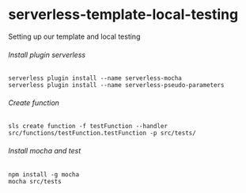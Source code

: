 # serverless-template-local-testing
Setting up our template and local testing

###### Install plugin serverless

```
serverless plugin install --name serverless-mocha
serverless plugin install --name serverless-pseudo-parameters
```
###### Create function 

```
sls create function -f testFunction --handler src/functions/testFunction.testFunction -p src/tests/
```
###### Install mocha and test

```
npm install -g mocha
mocha src/tests
```